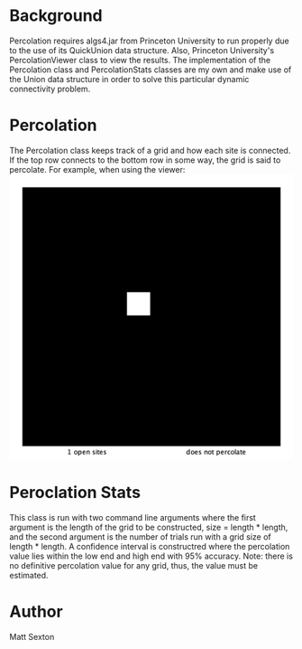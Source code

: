 # Background
Percolation requires algs4.jar from Princeton University to run properly due to the use of its QuickUnion data
structure. Also, Princeton University's PercolationViewer class to view the results. 
The implementation of the Percolation class and PercolationStats classes are my own and make use of the Union
data structure in order to solve this particular dynamic connectivity problem. 
# Percolation
The Percolation class keeps track of a grid and how each site is connected. If the top row connects to the bottom row in
some way, the grid is said to percolate. 
For example, when using the viewer:
![Alt Text](https://github.com/msexton1519/Percolation/blob/main/image1-ANIMATION%20(1).gif)
# Peroclation Stats
This class is run with two command line arguments where the first argument is the length of the grid to be constructed, 
size = length * length, and the second argument is the number of trials run with a grid size of length * length.
A confidence interval is constructred where the percolation value lies within the low end and high end with 95% accuracy.
Note: there is no definitive percolation value for any grid, thus, the value must be estimated.
# Author
Matt Sexton
